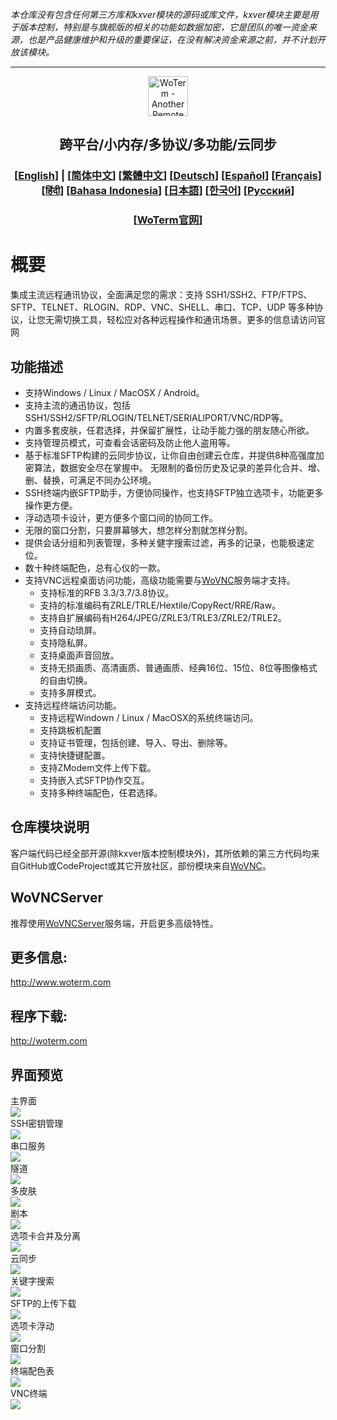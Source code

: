 *本仓库没有包含任何第三方库和kxver模块的源码或库文件，kxver模块主要是用于版本控制，特别是与旗舰版的相关的功能如数据加密，它是团队的唯一资金来源，也是产品健康维护和升级的重要保证，在没有解决资金来源之前，并不计划开放该模块。*
***
<p align="center">
  <img src="doc/woterm.png" width="64" alt="WoTerm - Another Remote Access Assistant">
  <h2 style="text-align: center;">跨平台/小内存/多协议/多功能/云同步</h2>
 <h3 style="text-align: center;">
  [<a href="README.md">English</a>] | 
  [<a href="doc/README-zh_CN.md">简体中文</a>]
  [<a href="doc/README-zh_TW.md">繁體中文</a>]
  [<a href="doc/README-de.md">Deutsch</a>]
  [<a href="doc/README-es.md">Español</a>]
  [<a href="doc/README-fr.md">Français</a>]
  [<a href="doc/README-hi.md">हिंदी</a>]
  [<a href="doc/README-id.md">Bahasa Indonesia</a>]
  [<a href="doc/README-ja.md">日本語</a>]
  [<a href="doc/README-ko.md">한국어</a>]
  [<a href="doc/README-ru.md">Русский</a>]
</h3>
  <h3 style="text-align: center;">[<a href="https://woterm.com">WoTerm官网</a>]</a></h3>
</p>

# 概要
集成主流远程通讯协议，全面满足您的需求：支持 SSH1/SSH2、FTP/FTPS、SFTP、TELNET、RLOGIN、RDP、VNC、SHELL、串口、TCP、UDP 等多种协议，让您无需切换工具，轻松应对各种远程操作和通讯场景。更多的信息请访问官网

## 功能描述
- 支持Windows / Linux / MacOSX / Android。
- 支持主流的通迅协议，包括SSH1/SSH2/SFTP/RLOGIN/TELNET/SERIALlPORT/VNC/RDP等。
- 内置多套皮肤，任君选择，并保留扩展性，让动手能力强的朋友随心所欲。
- 支持管理员模式，可查看会话密码及防止他人盗用等。
- 基于标准SFTP构建的云同步协议，让你自由创建云仓库，并提供8种高强度加密算法，数据安全尽在掌握中。
无限制的备份历史及记录的差异化合并、增、删、替换，可满足不同办公环境。
- SSH终端内嵌SFTP助手，方便协同操作，也支持SFTP独立选项卡，功能更多操作更方便。
- 浮动选项卡设计，更方便多个窗口间的协同工作。
- 无限的窗口分割，只要屏幕够大，想怎样分割就怎样分割。
- 提供会话分组和列表管理，多种关健字搜索过滤，再多的记录，也能极速定位。
- 数十种终端配色，总有心仪的一款。  
- 支持VNC远程桌面访问功能，高级功能需要与[WoVNC](http://wovnc.com)服务端才支持。
  - 支持标准的RFB 3.3/3.7/3.8协议。
  - 支持的标准编码有ZRLE/TRLE/Hextile/CopyRect/RRE/Raw。
  - 支持自扩展编码有H264/JPEG/ZRLE3/TRLE3/ZRLE2/TRLE2。
  - 支持自动琐屏。
  - 支持隐私屏。
  - 支持桌面声音回放。
  - 支持无损画质、高清画质、普通画质、经典16位、15位、8位等图像格式的自由切换。
  - 支持多屏模式。
- 支持远程终端访问功能。
  - 支持远程Windown / Linux / MacOSX的系统终端访问。
  - 支持跳板机配置
  - 支持证书管理，包括创建、导入、导出、删除等。
  - 支持快捷键配置。
  - 支持ZModem文件上传下载。
  - 支持嵌入式SFTP协作交互。
  - 支持多种终端配色，任君选择。


## 仓库模块说明
客户端代码已经全部开源(除kxver版本控制模块外)，其所依赖的第三方代码均来自GitHub或CodeProject或其它开放社区，部份模块来自[WoVNC](http://wovnc.com)。

## WoVNCServer
推荐使用[WoVNCServer](http://www.wovnc.com)服务端，开启更多高级特性。

## 更多信息: 
<a href="http://www.woterm.com">http://www.woterm.com</a>

## 程序下载:
<a href="http://woterm.com">http://woterm.com</a>

## 界面预览
<div>主界面<br><img src="doc/main.gif"/></div>
<div>SSH密钥管理<br><img src="doc/keymgr.gif"></div>
<div>串口服务<br><img src="doc/serialport.gif"></div>
<div>隧道<br><img src="doc/tunnel.png"></div>
<div>多皮肤<br><img src="doc/skins.png"></div>
<div>剧本<br><img src="doc/playbook.gif"></div>
<div>选项卡合并及分离<br><img src="doc/merge.gif"></div>
<div>云同步<br><img src="doc/sync.gif"></div>
<div>关键字搜索<br><img src="doc/filter.gif"/></div>
<div>SFTP的上传下载<br><img src="doc/sftp.gif"/></div>
<div>选项卡浮动<br><img src="doc/float.gif"/></div>
<div>窗口分割<br><img src="doc/split.gif"/></div>
<div>终端配色表<br><img src="doc/patten.gif"/></div>
<div>VNC终端<br><img src="doc/vnc.gif"/></div>